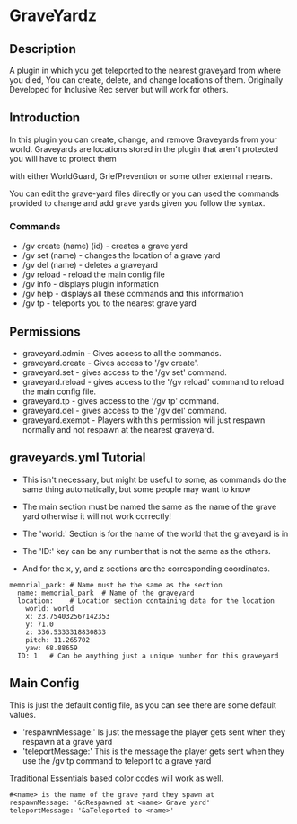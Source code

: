 # GraveYardz

## Description

A plugin in which you get teleported to the nearest graveyard from where you died, You can create, delete, and change locations of them. Originally Developed for Inclusive Rec server but will work for others.

## Introduction 

In this plugin you can create, change, and remove Graveyards from your world. Graveyards are locations stored in the plugin that aren't protected you will have to protect them

with either WorldGuard, GriefPrevention or some other external means. 

You can edit the grave-yard files directly or you can used the commands provided to change and add grave yards given you follow the syntax. 

### Commands

  - /gv create (name) (id) - creates a grave yard
  - /gv set (name) - changes the location of a grave yard
  - /gv del (name) - deletes a graveyard
  - /gv reload - reload the main config file
  - /gv info - displays plugin information
  - /gv help - displays all these commands and this information
  - /gv tp - teleports you to the nearest grave yard

## Permissions 

  - graveyard.admin - Gives access to all the commands.
  - graveyard.create - Gives access to '/gv create'.
  - graveyard.set - gives access to the '/gv set' command.
  - graveyard.reload - gives access to the '/gv reload' command to reload the main config file. 
  - graveyard.tp - gives access to the '/gv tp' command. 
  - graveyard.del - gives access to the '/gv del' command. 
  - graveyard.exempt - Players with this permission will just respawn normally and not respawn at the nearest graveyard.

## graveyards.yml Tutorial

- This isn't necessary, but might be useful to some, as commands do the same thing automatically, but some people may want to know

- The main section must be named the same as the name of the grave yard otherwise it will not work correctly!

- The 'world:' Section is for the name of the world that the graveyard is in

- The 'ID:' key can be any number that is not the same as the others. 

- And for the x, y, and z sections are the corresponding coordinates. 

```
memorial_park: # Name must be the same as the section
  name: memorial_park  # Name of the graveyard
  location:    # Location section containing data for the location 
    world: world
    x: 23.754032567142353
    y: 71.0
    z: 336.5333318830833
    pitch: 11.265702
    yaw: 68.88659
  ID: 1   # Can be anything just a unique number for this graveyard
```

## Main Config

This is just the default config file, as you can see there are some default values.

- 'respawnMessage:' Is just the message the player gets sent when they respawn at a grave yard
- 'teleportMessage:' This is the message the player gets sent when they use the /gv tp command to teleport to a grave yard 
  
Traditional Essentials based color codes will work as well. 

```
#<name> is the name of the grave yard they spawn at
respawnMessage: '&cRespawned at <name> Grave yard'
teleportMessage: '&aTeleported to <name>'
```
